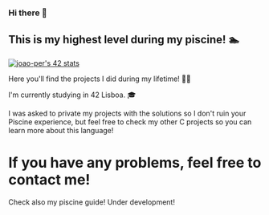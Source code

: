 ### Hi there 👋
## This is my highest level during my piscine! 🏊






[![joao-per's 42 stats](https://badge.mediaplus.ma/levi/joao-per?1337Badge=off)](https://github.com/oakoudad/badge42)

Here you'll find the projects I did during my lifetime! 🧑‍💻

I'm currently studying in 42 Lisboa. 🎓

I was asked to private my projects with the solutions so I don't ruin your Piscine experience, but feel free to check my other C projects so you can learn more about this language! 


# If you have any problems, feel free to contact me! 
Check also my piscine guide! Under development!
